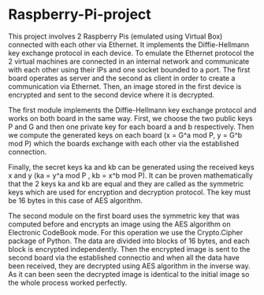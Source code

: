# Raspberry-Pi-project
This project involves 2 Raspberry Pis (emulated using Virtual Box) connected with each other via Ethernet. It implements the Diffie-Hellmann key exchange protocol in each device. To emulate the Ethernet protocol the 2 virtual machines are connected in an internal network and communicate with each other using their IPs and one socket
bounded to a port. The first board operates as server and the second as client in order to create a communication via Ethernet.
Then, an image stored in the first device is encrypted and sent to the second device where it is decrypted. 

The first module implements the Diffie-Hellmann key exchange protocol and works on both board in the same way. First, we choose the two public keys P and G and 
then one private key for each board a and b respectively. Then we compute the generated keys on each board (x = G^a mod P, y = G^b mod P) 
which the boards exchange with each other via  the established connection.

Finally, the secret keys ka and kb can be generated using the received keys x and y (ka = y^a mod P , kb = x^b mod P). It can be proven mathematically that the 2 keys
ka and kb are equal and they are called as the symmetric keys which are used for encryption and decryption protocol. The key must be 16 bytes in this case of AES algorithm.


The second module on the first board uses the symmetric key that was computed before and encrypts an image using the AES algorithm on Electronic CodeBook mode.
For this operation we use the Crypto.Cipher package of Python. The data are divided into blocks of 16 bytes, and each block is encrypted independently. 
Then the encrypted image is sent to the second board via the established connectio and when all the data have been received, 
they are decrypted using AES algorithm in the inverse way. 
As it can been seen the decrypted image is identical to the initial image so the whole process worked perfectly.
